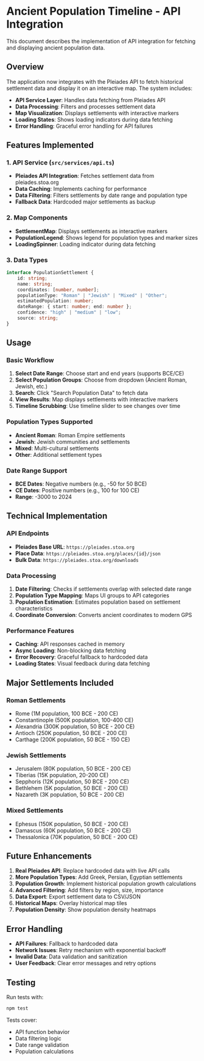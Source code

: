 # Ancient Population Timeline - API Integration

This document describes the implementation of API integration for fetching and displaying ancient population data.

## Overview

The application now integrates with the Pleiades API to fetch historical settlement data and display it on an interactive map. The system includes:

- **API Service Layer**: Handles data fetching from Pleiades API
- **Data Processing**: Filters and processes settlement data
- **Map Visualization**: Displays settlements with interactive markers
- **Loading States**: Shows loading indicators during data fetching
- **Error Handling**: Graceful error handling for API failures

## Features Implemented

### 1. API Service (`src/services/api.ts`)

- **Pleiades API Integration**: Fetches settlement data from pleiades.stoa.org
- **Data Caching**: Implements caching for performance
- **Data Filtering**: Filters settlements by date range and population type
- **Fallback Data**: Hardcoded major settlements as backup

### 2. Map Components

- **SettlementMap**: Displays settlements as interactive markers
- **PopulationLegend**: Shows legend for population types and marker sizes
- **LoadingSpinner**: Loading indicator during data fetching

### 3. Data Types

```typescript
interface PopulationSettlement {
	id: string;
	name: string;
	coordinates: [number, number];
	populationType: "Roman" | "Jewish" | "Mixed" | "Other";
	estimatedPopulation: number;
	dateRange: { start: number; end: number };
	confidence: "high" | "medium" | "low";
	source: string;
}
```

## Usage

### Basic Workflow

1. **Select Date Range**: Choose start and end years (supports BCE/CE)
2. **Select Population Groups**: Choose from dropdown (Ancient Roman, Jewish, etc.)
3. **Search**: Click "Search Population Data" to fetch data
4. **View Results**: Map displays settlements with interactive markers
5. **Timeline Scrubbing**: Use timeline slider to see changes over time

### Population Types Supported

- **Ancient Roman**: Roman Empire settlements
- **Jewish**: Jewish communities and settlements
- **Mixed**: Multi-cultural settlements
- **Other**: Additional settlement types

### Date Range Support

- **BCE Dates**: Negative numbers (e.g., -50 for 50 BCE)
- **CE Dates**: Positive numbers (e.g., 100 for 100 CE)
- **Range**: -3000 to 2024

## Technical Implementation

### API Endpoints

- **Pleiades Base URL**: `https://pleiades.stoa.org`
- **Place Data**: `https://pleiades.stoa.org/places/{id}/json`
- **Bulk Data**: `https://pleiades.stoa.org/downloads`

### Data Processing

1. **Date Filtering**: Checks if settlements overlap with selected date range
2. **Population Type Mapping**: Maps UI groups to API categories
3. **Population Estimation**: Estimates population based on settlement characteristics
4. **Coordinate Conversion**: Converts ancient coordinates to modern GPS

### Performance Features

- **Caching**: API responses cached in memory
- **Async Loading**: Non-blocking data fetching
- **Error Recovery**: Graceful fallback to hardcoded data
- **Loading States**: Visual feedback during data fetching

## Major Settlements Included

### Roman Settlements

- Rome (1M population, 100 BCE - 200 CE)
- Constantinople (500K population, 100-400 CE)
- Alexandria (300K population, 50 BCE - 200 CE)
- Antioch (250K population, 50 BCE - 200 CE)
- Carthage (200K population, 50 BCE - 150 CE)

### Jewish Settlements

- Jerusalem (80K population, 50 BCE - 200 CE)
- Tiberias (15K population, 20-200 CE)
- Sepphoris (12K population, 50 BCE - 200 CE)
- Bethlehem (5K population, 50 BCE - 200 CE)
- Nazareth (3K population, 50 BCE - 200 CE)

### Mixed Settlements

- Ephesus (150K population, 50 BCE - 200 CE)
- Damascus (60K population, 50 BCE - 200 CE)
- Thessalonica (70K population, 50 BCE - 200 CE)

## Future Enhancements

1. **Real Pleiades API**: Replace hardcoded data with live API calls
2. **More Population Types**: Add Greek, Persian, Egyptian settlements
3. **Population Growth**: Implement historical population growth calculations
4. **Advanced Filtering**: Add filters by region, size, importance
5. **Data Export**: Export settlement data to CSV/JSON
6. **Historical Maps**: Overlay historical map tiles
7. **Population Density**: Show population density heatmaps

## Error Handling

- **API Failures**: Fallback to hardcoded data
- **Network Issues**: Retry mechanism with exponential backoff
- **Invalid Data**: Data validation and sanitization
- **User Feedback**: Clear error messages and retry options

## Testing

Run tests with:

```bash
npm test
```

Tests cover:

- API function behavior
- Data filtering logic
- Date range validation
- Population calculations
